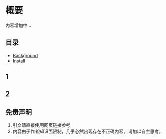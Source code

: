 # 概要
内容增加中...

## 目录
- [Background](#1)
- [Install](#2)

## 1

## 2

## 免责声明
1. 引文请直接使用网页链接参考
2. 内容由于作者知识面限制，几乎必然出现存在不正确内容，请加以自主思考。

